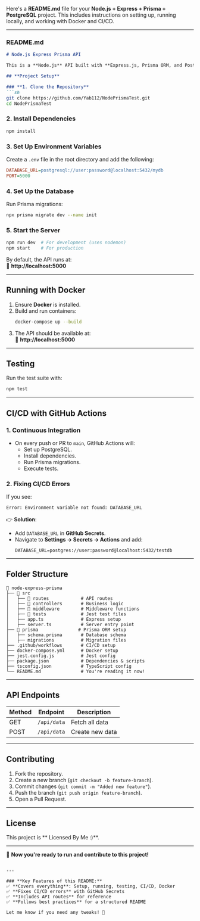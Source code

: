 Here's a **README.md** file for your **Node.js + Express + Prisma + PostgreSQL** project. This includes instructions on setting up, running locally, and working with Docker and CI/CD.  

---

### **README.md**  

```markdown
# Node.js Express Prisma API

This is a **Node.js** API built with **Express.js, Prisma ORM, and PostgreSQL**. It includes **Docker support**, **CI/CD with GitHub Actions**, and **Jest for testing**.

## **Project Setup**

### **1. Clone the Repository**
```sh
git clone https://github.com/Yab112/NodePrismaTest.git
cd NodePrismaTest
```

### **2. Install Dependencies**
```sh
npm install
```

### **3. Set Up Environment Variables**
Create a `.env` file in the root directory and add the following:
```ini
DATABASE_URL=postgresql://user:password@localhost:5432/mydb
PORT=5000
```

### **4. Set Up the Database**
Run Prisma migrations:
```sh
npx prisma migrate dev --name init
```

### **5. Start the Server**
```sh
npm run dev  # For development (uses nodemon)
npm start    # For production
```
By default, the API runs at:  
📌 **http://localhost:5000**

---

## **Running with Docker**
1. Ensure **Docker** is installed.
2. Build and run containers:
   ```sh
   docker-compose up --build
   ```
3. The API should be available at:  
   📌 **http://localhost:5000**

---

## **Testing**
Run the test suite with:
```sh
npm test
```

---

## **CI/CD with GitHub Actions**
### **1. Continuous Integration**
- On every push or PR to `main`, GitHub Actions will:
  - Set up PostgreSQL.
  - Install dependencies.
  - Run Prisma migrations.
  - Execute tests.

### **2. Fixing CI/CD Errors**
If you see:
```sh
Error: Environment variable not found: DATABASE_URL
```
👉 **Solution**:  
- Add `DATABASE_URL` in **GitHub Secrets**.
- Navigate to **Settings → Secrets → Actions** and add:
  ```
  DATABASE_URL=postgres://user:password@localhost:5432/testdb
  ```

---

## **Folder Structure**
```
📂 node-express-prisma
├── 📂 src
│   ├── 📂 routes            # API routes
│   ├── 📂 controllers       # Business logic
│   ├── 📂 middleware        # Middleware functions
│   ├── 📂 tests             # Jest test files
│   ├── app.ts              # Express setup
│   ├── server.ts           # Server entry point
├── 📂 prisma               # Prisma ORM setup
│   ├── schema.prisma       # Database schema
│   ├── migrations          # Migration files
├── .github/workflows       # CI/CD setup
├── docker-compose.yml      # Docker setup
├── jest.config.js          # Jest config
├── package.json            # Dependencies & scripts
├── tsconfig.json           # TypeScript config
└── README.md               # You're reading it now!
```

---

## **API Endpoints**
| Method | Endpoint       | Description           |
|--------|--------------|----------------------|
| GET    | `/api/data`  | Fetch all data      |
| POST   | `/api/data`  | Create new data     |

---

## **Contributing**
1. Fork the repository.
2. Create a new branch (`git checkout -b feature-branch`).
3. Commit changes (`git commit -m "Added new feature"`).
4. Push the branch (`git push origin feature-branch`).
5. Open a Pull Request.

---

## **License**
This project is ** Licensed By Me :)**.

---

🚀 **Now you're ready to run and contribute to this project!**  
```

---

### **Key Features of this README:**
✅ **Covers everything**: Setup, running, testing, CI/CD, Docker  
✅ **Fixes CI/CD errors** with GitHub Secrets  
✅ **Includes API routes** for reference  
✅ **Follows best practices** for a structured README  

Let me know if you need any tweaks! 🚀